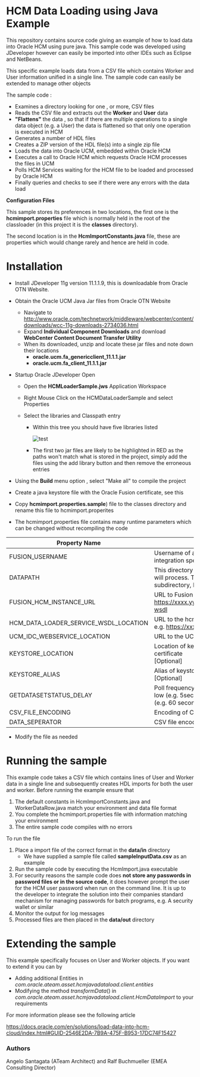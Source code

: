 # HCM Data Loading using Java Example



This repository contains source code giving an example of how to load data into Oracle HCM using pure java.  This sample code was developed using JDeveloper however can easily be imported into other IDEs such as Eclipse and NetBeans.

This specific example loads data from a CSV file which contains Worker and User information unified in a single line. The sample code can easily be extended to manage other objects

The sample code : 

- Examines a directory looking for one , or more, CSV files
- Reads the CSV file and extracts out the **Worker** and **User** data
- **"Flattens"** the data , so that if there are multiple operations to a single data object (e.g. a User) the data is flattened so that only one operation is executed in HCM
- Generates a number of HDL files
- Creates a ZIP version of the HDL file(s) into a single zip file
- Loads the data into Oracle UCM, embedded within Oracle HCM
- Executes a call to Oracle HCM which requests Oracle HCM processes the files in UCM
- Polls HCM Services waiting for the HCM file to be loaded and processed by Oracle HCM
- Finally queries and checks to see if there were any errors with the data load



**Configuration Files**

This sample stores its preferences in two locations, the first one is the **hcmimport.properties** file which is normally held in the root of the classloader (in this project it is the **classes** directory). 

The second location is in the **HcmImportConstants.java** file, these are properties which would change rarely and hence are held in code.



# Installation

- Install JDeveloper 11g version 11.1.1.9, this is downloadable from Oracle OTN Website. 

- Obtain the Oracle UCM Java Jar files from Oracle OTN Website

  - Navigate to http://www.oracle.com/technetwork/middleware/webcenter/content/downloads/wcc-11g-downloads-2734036.html
  - Expand **Individual Component Downloads** and download **WebCenter Content Document Transfer Utility**
  - When its downloaded, unzip and locate these jar files and note down their locations
    - **oracle.ucm.fa_genericclient_11.1.1.jar**
    - **oracle.ucm.fa_client_11.1.1.jar**

- Startup Oracle JDeveloper Open 

  - Open the **HCMLoaderSample.jws** Application Workspace

  - Right Mouse Click on the HCMDataLoaderSample and select Properties

  - Select the libraries and Classpath entry

    - Within this tree you should have five libraries listed

      ![test](images/projectImageLibraries.jpg)

    - The first two jar files are likely to be highlighted in RED as the paths won't match what is stored in the project, simply add the files using the add library button and then remove the erroneous entries

- Using the **Build** menu option , select "Make all" to compile the project

- Create a java keystore file with the Oracle Fusion certificate, see this 

  [https://www.youtube.com/watch?v=syTdkkzx8MU]: https://www.youtube.com/watch?v=syTdkkzx8MU

- Copy  **hcmimport.properties.sample**) file to the classes directory and rename this file to hcmimport.properites

- The hcmimport.properties file contains many runtime parameters which can be changed without recompiling the  code


| Property Name                         | Notes                                                        |
| ------------------------------------- | ------------------------------------------------------------ |
| FUSION_USERNAME                       | Username of a user which can load data. This user MUST have integration specialist role in HCM, e.g. HCM_IMPL |
| DATAPATH                              | This directory contains the location of data files that the program will process. This directory should have a "in" and "out" subdirectory, Place incomming data files into the in directory |
| FUSION_HCM_INSTANCE_URL               | URL to Fusion HCM instance Data Loading  Service. e.g.  https://xxxx.yyy.com/hcmCommonDataLoader/HCMDataLoader?wsdl |
| HCM_DATA_LOADER_SERVICE_WSDL_LOCATION | URL to the hcmCommonDataLoader service. <br />e.g.  https://xxxx.yyy.com/idcws/GenericSoapPort |
| UCM_IDC_WEBSERVICE_LOCATION           | URL to the UCM WebService Location                           |
| KEYSTORE_LOCATION                     | Location of keystore, which contains the Fusion Applications ssl certificate<br />[Optional] |
| KEYSTORE_ALIAS                        | Alias of keystore (often orakey) <br />[Optional]            |
| GETDATASETSTATUS_DELAY                | Poll frequency when requesting dataset status. For testing set low (e.g. 5seconds) for production you should set this higher (e.g. 60 seconds) |
| CSV_FILE_ENCODING                     | Encoding of CSV file                                         |
| DATA_SEPERATOR                        | CSV file encoding, usually "," or ";"                        |

- Modify the file as needed

# Running the sample

This example code takes a CSV file which contains lines of User and Worker data in a single line and subsequently creates HDL imports for both the user and worker. Before running the example ensure that

1. The default constants in HcmImportConstants.java and WorkerDataRow.java match your environment and data file format
2. You complete the hcmimport.properties file with information matching your environment
3. The entire sample code compiles with no errors

To run the file

1. Place a import file of the correct format in the **data/in**  directory
   - We have supplied a sample file called **sampleInputData.csv** as an example
2. Run the sample code by executing the HcmImport.java executable
3. For security reasons the sample code does **not store any passwords in password files or in the source code**, it does however prompt the user for the HCM user password when run on the command line. It is up to the developer to integrate the solution into their companies standard mechanism for managing passwords for batch programs, e.g. A security wallet or similar
4. Monitor the output for log messages
5. Processed files are then placed in  the **data/out** directory



# Extending the sample

This example specifically focuses on User and Worker objects. If you want to extend it you can by

- Adding additional Entities in *com.oracle.ateam.asset.hcmjavadataload.client.entities*
- Modifying the method *transformData*() in *com.oracle.ateam.asset.hcmjavadataload.client.HcmDataImport* to your requirements

For more information please see the following article

https://docs.oracle.com/en/solutions/load-data-into-hcm-cloud/index.html#GUID-2546E2DA-7B9A-475F-B953-17DC74F15427

### Authors

Angelo Santagata (ATeam Architect) and Ralf Buchmueller (EMEA Consulting Director)

